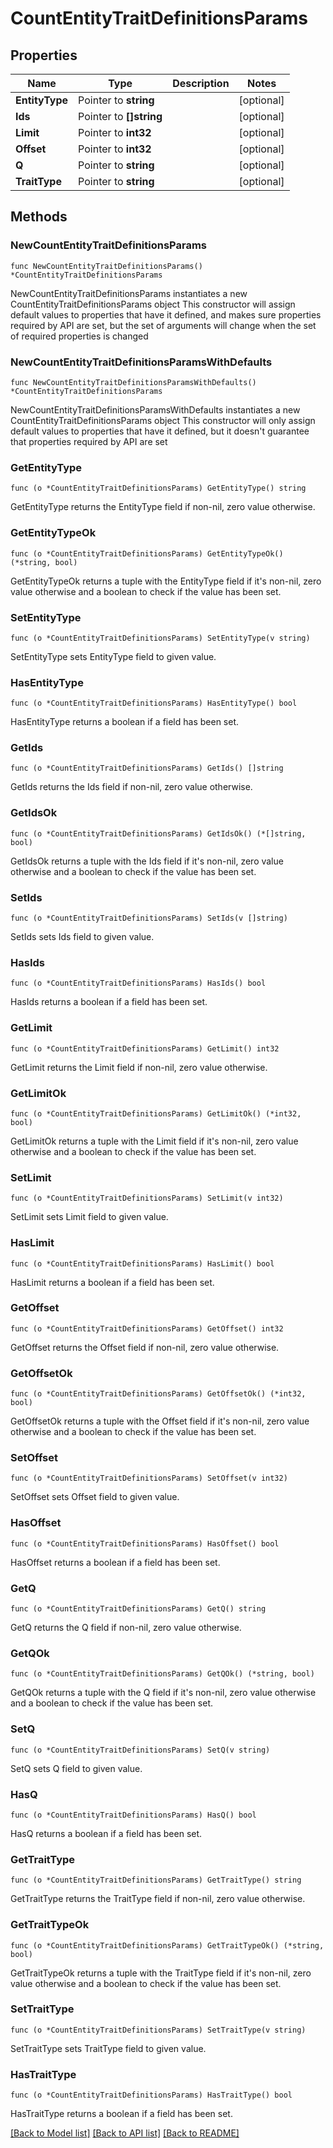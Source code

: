 # CountEntityTraitDefinitionsParams

## Properties

Name | Type | Description | Notes
------------ | ------------- | ------------- | -------------
**EntityType** | Pointer to **string** |  | [optional] 
**Ids** | Pointer to **[]string** |  | [optional] 
**Limit** | Pointer to **int32** |  | [optional] 
**Offset** | Pointer to **int32** |  | [optional] 
**Q** | Pointer to **string** |  | [optional] 
**TraitType** | Pointer to **string** |  | [optional] 

## Methods

### NewCountEntityTraitDefinitionsParams

`func NewCountEntityTraitDefinitionsParams() *CountEntityTraitDefinitionsParams`

NewCountEntityTraitDefinitionsParams instantiates a new CountEntityTraitDefinitionsParams object
This constructor will assign default values to properties that have it defined,
and makes sure properties required by API are set, but the set of arguments
will change when the set of required properties is changed

### NewCountEntityTraitDefinitionsParamsWithDefaults

`func NewCountEntityTraitDefinitionsParamsWithDefaults() *CountEntityTraitDefinitionsParams`

NewCountEntityTraitDefinitionsParamsWithDefaults instantiates a new CountEntityTraitDefinitionsParams object
This constructor will only assign default values to properties that have it defined,
but it doesn't guarantee that properties required by API are set

### GetEntityType

`func (o *CountEntityTraitDefinitionsParams) GetEntityType() string`

GetEntityType returns the EntityType field if non-nil, zero value otherwise.

### GetEntityTypeOk

`func (o *CountEntityTraitDefinitionsParams) GetEntityTypeOk() (*string, bool)`

GetEntityTypeOk returns a tuple with the EntityType field if it's non-nil, zero value otherwise
and a boolean to check if the value has been set.

### SetEntityType

`func (o *CountEntityTraitDefinitionsParams) SetEntityType(v string)`

SetEntityType sets EntityType field to given value.

### HasEntityType

`func (o *CountEntityTraitDefinitionsParams) HasEntityType() bool`

HasEntityType returns a boolean if a field has been set.

### GetIds

`func (o *CountEntityTraitDefinitionsParams) GetIds() []string`

GetIds returns the Ids field if non-nil, zero value otherwise.

### GetIdsOk

`func (o *CountEntityTraitDefinitionsParams) GetIdsOk() (*[]string, bool)`

GetIdsOk returns a tuple with the Ids field if it's non-nil, zero value otherwise
and a boolean to check if the value has been set.

### SetIds

`func (o *CountEntityTraitDefinitionsParams) SetIds(v []string)`

SetIds sets Ids field to given value.

### HasIds

`func (o *CountEntityTraitDefinitionsParams) HasIds() bool`

HasIds returns a boolean if a field has been set.

### GetLimit

`func (o *CountEntityTraitDefinitionsParams) GetLimit() int32`

GetLimit returns the Limit field if non-nil, zero value otherwise.

### GetLimitOk

`func (o *CountEntityTraitDefinitionsParams) GetLimitOk() (*int32, bool)`

GetLimitOk returns a tuple with the Limit field if it's non-nil, zero value otherwise
and a boolean to check if the value has been set.

### SetLimit

`func (o *CountEntityTraitDefinitionsParams) SetLimit(v int32)`

SetLimit sets Limit field to given value.

### HasLimit

`func (o *CountEntityTraitDefinitionsParams) HasLimit() bool`

HasLimit returns a boolean if a field has been set.

### GetOffset

`func (o *CountEntityTraitDefinitionsParams) GetOffset() int32`

GetOffset returns the Offset field if non-nil, zero value otherwise.

### GetOffsetOk

`func (o *CountEntityTraitDefinitionsParams) GetOffsetOk() (*int32, bool)`

GetOffsetOk returns a tuple with the Offset field if it's non-nil, zero value otherwise
and a boolean to check if the value has been set.

### SetOffset

`func (o *CountEntityTraitDefinitionsParams) SetOffset(v int32)`

SetOffset sets Offset field to given value.

### HasOffset

`func (o *CountEntityTraitDefinitionsParams) HasOffset() bool`

HasOffset returns a boolean if a field has been set.

### GetQ

`func (o *CountEntityTraitDefinitionsParams) GetQ() string`

GetQ returns the Q field if non-nil, zero value otherwise.

### GetQOk

`func (o *CountEntityTraitDefinitionsParams) GetQOk() (*string, bool)`

GetQOk returns a tuple with the Q field if it's non-nil, zero value otherwise
and a boolean to check if the value has been set.

### SetQ

`func (o *CountEntityTraitDefinitionsParams) SetQ(v string)`

SetQ sets Q field to given value.

### HasQ

`func (o *CountEntityTraitDefinitionsParams) HasQ() bool`

HasQ returns a boolean if a field has been set.

### GetTraitType

`func (o *CountEntityTraitDefinitionsParams) GetTraitType() string`

GetTraitType returns the TraitType field if non-nil, zero value otherwise.

### GetTraitTypeOk

`func (o *CountEntityTraitDefinitionsParams) GetTraitTypeOk() (*string, bool)`

GetTraitTypeOk returns a tuple with the TraitType field if it's non-nil, zero value otherwise
and a boolean to check if the value has been set.

### SetTraitType

`func (o *CountEntityTraitDefinitionsParams) SetTraitType(v string)`

SetTraitType sets TraitType field to given value.

### HasTraitType

`func (o *CountEntityTraitDefinitionsParams) HasTraitType() bool`

HasTraitType returns a boolean if a field has been set.


[[Back to Model list]](../README.md#documentation-for-models) [[Back to API list]](../README.md#documentation-for-api-endpoints) [[Back to README]](../README.md)


